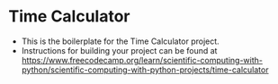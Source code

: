 # Time Calculator
- This is the boilerplate for the Time Calculator project.
- Instructions for building your project can be found at
https://www.freecodecamp.org/learn/scientific-computing-with-python/scientific-computing-with-python-projects/time-calculator
